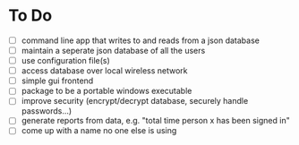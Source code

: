To Do
=====

- [ ] command line app that writes to and reads from a json database
- [ ] maintain a seperate json database of all the users
- [ ] use configuration file(s)
- [ ] access database over local wireless network
- [ ] simple gui frontend
- [ ] package to be a portable windows executable
- [ ] improve security (encrypt/decrypt database, securely handle passwords...)
- [ ] generate reports from data, e.g. "total time person x has been signed in"
- [ ] come up with a name no one else is using
